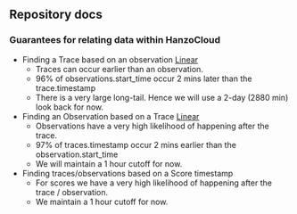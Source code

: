 ## Repository docs

### Guarantees for relating data within HanzoCloud

- Finding a Trace based on an observation [Linear](https://linear.app/hanzo/issue/LFE-2745/improve-generations-table-query-performance)
  - Traces can occur earlier than an observation.
  - 96% of observations.start_time occur 2 mins later than the trace.timestamp
  - There is a very large long-tail. Hence we will use a 2-day (2880 min) look back for now.
- Finding an Observation based on a Trace [Linear](https://linear.app/hanzo/issue/LFE-2409/table-queries)
  - Observations have a very high likelihood of happening after the trace.
  - 97% of traces.timestamp occur 2 mins earlier than the observation.start_time
  - We will maintain a 1 hour cutoff for now.
- Finding traces/observations based on a Score timestamp
  - For scores we have a very high likelihood of happening after the trace / observation.
  - We maintain a 1 hour cutoff for now.
